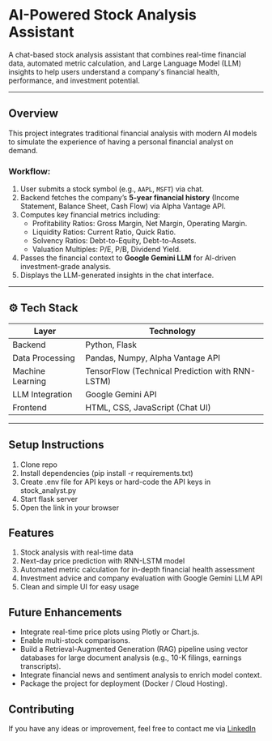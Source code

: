 # AI-Powered Stock Analysis Assistant

A chat-based stock analysis assistant that combines real-time financial data, automated metric calculation, and Large Language Model (LLM) insights to help users understand a company's financial health, performance, and investment potential.

---

## Overview

This project integrates traditional financial analysis with modern AI models to simulate the experience of having a personal financial analyst on demand.

### Workflow:

1. User submits a stock symbol (e.g., `AAPL`, `MSFT`) via chat.
2. Backend fetches the company’s **5-year financial history** (Income Statement, Balance Sheet, Cash Flow) via Alpha Vantage API.
3. Computes key financial metrics including:
    - Profitability Ratios: Gross Margin, Net Margin, Operating Margin.
    - Liquidity Ratios: Current Ratio, Quick Ratio.
    - Solvency Ratios: Debt-to-Equity, Debt-to-Assets.
    - Valuation Multiples: P/E, P/B, Dividend Yield.
4. Passes the financial context to **Google Gemini LLM** for AI-driven investment-grade analysis.
5. Displays the LLM-generated insights in the chat interface.

---

## ⚙️ Tech Stack

| Layer             | Technology                         |
|-------------------|-------------------------------------|
| Backend           | Python, Flask                      |
| Data Processing   | Pandas, Numpy, Alpha Vantage API   |
| Machine Learning  | TensorFlow (Technical Prediction with RNN-LSTM)  |
| LLM Integration   | Google Gemini API                  |
| Frontend          | HTML, CSS, JavaScript (Chat UI)    |

---

## Setup Instructions
1. Clone repo
2. Install dependencies (pip install -r requirements.txt)
3. Create .env file for API keys or hard-code the API keys in stock_analyst.py
4. Start flask server
5. Open the link in your browser

## Features
1. Stock analysis with real-time data
2. Next-day price prediction with RNN-LSTM model
3. Automated metric calculation for in-depth financial health assessment
4. Investment advice and company evaluation with Google Gemini LLM API
5. Clean and simple UI for easy usage

## Future Enhancements
- Integrate real-time price plots using Plotly or Chart.js.
- Enable multi-stock comparisons.
- Build a Retrieval-Augmented Generation (RAG) pipeline using vector databases for large document analysis (e.g., 10-K filings, earnings transcripts).
- Integrate financial news and sentiment analysis to enrich model context.
- Package the project for deployment (Docker / Cloud Hosting).

## Contributing
If you have any ideas or improvement, feel free to contact me via [LinkedIn]([url](https://www.linkedin.com/in/juninnio-harris/))
